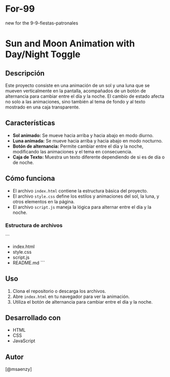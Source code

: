 # For-99
 new for the 9-9-fiestas-patronales
# Sun and Moon Animation with Day/Night Toggle

## Descripción

Este proyecto consiste en una animación de un sol y una luna que se mueven verticalmente en la pantalla, acompañados de un botón de alternancia para cambiar entre el día y la noche. El cambio de estado afecta no solo a las animaciones, sino también al tema de fondo y al texto mostrado en una caja transparente.

## Características

- **Sol animado:** Se mueve hacia arriba y hacia abajo en modo diurno.
- **Luna animada:** Se mueve hacia arriba y hacia abajo en modo nocturno.
- **Botón de alternancia:** Permite cambiar entre el día y la noche, modificando las animaciones y el tema en consecuencia.
- **Caja de Texto:** Muestra un texto diferente dependiendo de si es de día o de noche.

## Cómo funciona

- El archivo `index.html` contiene la estructura básica del proyecto.
- El archivo `style.css` define los estilos y animaciones del sol, la luna, y otros elementos en la página.
- El archivo `script.js` maneja la lógica para alternar entre el día y la noche.

### Estructura de archivos

\```
- index.html
- style.css
- script.js
- README.md
\```

## Uso

1. Clona el repositorio o descarga los archivos.
2. Abre `index.html` en tu navegador para ver la animación.
3. Utiliza el botón de alternancia para cambiar entre el día y la noche.

## Desarrollado con

- HTML
- CSS
- JavaScript

## Autor

[@msaenzy]
